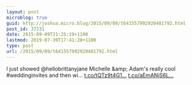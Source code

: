 ```yaml
---
layout: post
microblog: true
guid: http://joshua.micro.blog/2015/09/09/t641557992920481792.html
post_id: 37231
date: 2015-09-09T21:25:19+1100
lastmod: 2019-07-30T17:41:28+1100
type: post
url: /2015/09/09/t641557992920481792.html
---
```

I just showed @hellobrittanyjane Michelle &amp;amp; Adam's really cool #weddinginvites and then wi… [t.co/tQTz9t4G1...](http://t.co/tQTz9t4G1O) [t.co/aEmANjS6L...](http://t.co/aEmANjS6LU)
